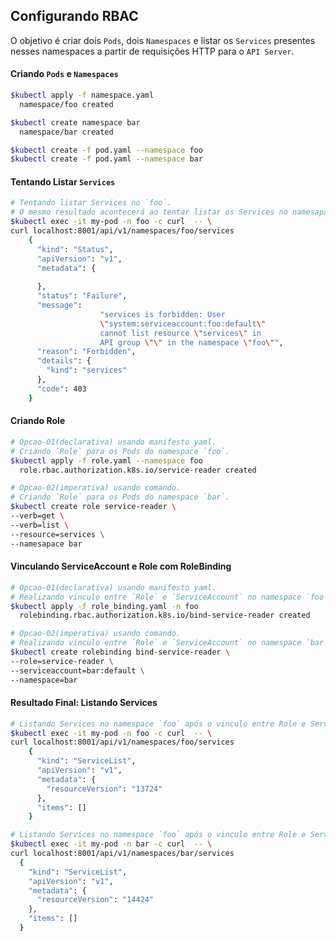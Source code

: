 ## Configurando RBAC
O objetivo é criar dois `Pods`, dois `Namespaces` e listar os `Services` presentes nesses namespaces a partir de requisições HTTP para o `API Server`.

#### Criando `Pods` e `Namespaces`
``` bash
$kubectl apply -f namespace.yaml
  namespace/foo created

$kubectl create namespace bar
  namespace/bar created

$kubectl create -f pod.yaml --namespace foo
$kubectl create -f pod.yaml --namespace bar
```

#### Tentando Listar `Services`
``` bash
# Tentando listar Services no `foo`.
# O mesmo resultado acontecerá ao tentar listar os Services no namesapace `bar`.
$kubectl exec -it my-pod -n foo -c curl  -- \
curl localhost:8001/api/v1/namespaces/foo/services
	{
	  "kind": "Status",
	  "apiVersion": "v1",
	  "metadata": {
	    
	  },
	  "status": "Failure",
	  "message":
					"services is forbidden: User 
					\"system:serviceaccount:foo:default\" 
					cannot list resource \"services\" in
					API group \"\" in the namespace \"foo\"",
	  "reason": "Forbidden",
	  "details": {
	    "kind": "services"
	  },
	  "code": 403
	}
```

#### Criando Role
``` bash
# Opcao-01(declarativa) usando manifesto yaml.
# Criando `Role` para os Pods do namespace `foo`.
$kubectl apply -f role.yaml --namespace foo
  role.rbac.authorization.k8s.io/service-reader created

# Opcao-02(imperativa) usando comando.
# Criando `Role` para os Pods do namespace `bar`.
$kubectl create role service-reader \
--verb=get \
--verb=list \
--resource=services \
--namesapace bar
```

#### Vinculando ServiceAccount e Role com RoleBinding
``` bash
# Opcao-01(declarativa) usando manifesto yaml.
# Realizando vinculo entre `Role` e `ServiceAccount` no namespace `foo` através de uma `RoleBinding`.
$kubectl apply -f role_binding.yaml -n foo
  rolebinding.rbac.authorization.k8s.io/bind-service-reader created

# Opcao-02(imperativa) usando comando.
# Realizando vinculo entre `Role` e `ServiceAccount` no namespace `bar` através de uma `RoleBinding`.
$kubectl create rolebinding bind-service-reader \
--role=service-reader \
--serviceaccount=bar:default \
--namespace=bar
```

#### Resultado Final: Listando Services
``` bash
# Listando Services no namespace `foo` após o vinculo entre Role e ServiceAccount.
$kubectl exec -it my-pod -n foo -c curl  -- \
curl localhost:8001/api/v1/namespaces/foo/services
	{
	  "kind": "ServiceList",
	  "apiVersion": "v1",
	  "metadata": {
	    "resourceVersion": "13724"
	  },
	  "items": []
	}

# Listando Services no namespace `foo` após o vinculo entre Role e ServiceAccount.
$kubectl exec -it my-pod -n bar -c curl  -- \
curl localhost:8001/api/v1/namespaces/bar/services
  {
    "kind": "ServiceList",
    "apiVersion": "v1",
    "metadata": {
      "resourceVersion": "14424"
    },
    "items": []
  }
```
